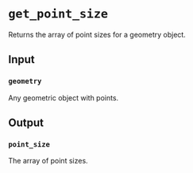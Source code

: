 # `get_point_size`

Returns the array of point sizes for a geometry object.

## Input

### `geometry`
Any geometric object with points.

## Output

### `point_size`
The array of point sizes.
